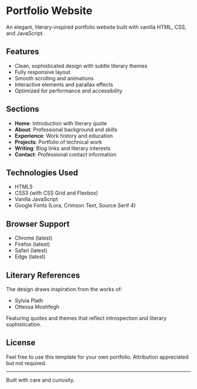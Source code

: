# Portfolio Website

An elegant, literary-inspired portfolio website built with vanilla HTML, CSS, and JavaScript.

## Features

- Clean, sophisticated design with subtle literary themes
- Fully responsive layout
- Smooth scrolling and animations
- Interactive elements and parallax effects
- Optimized for performance and accessibility

## Sections

- **Home**: Introduction with literary quote
- **About**: Professional background and skills
- **Experience**: Work history and education
- **Projects**: Portfolio of technical work
- **Writing**: Blog links and literary interests
- **Contact**: Professional contact information

## Technologies Used

- HTML5
- CSS3 (with CSS Grid and Flexbox)
- Vanilla JavaScript
- Google Fonts (Lora, Crimson Text, Source Serif 4)

## Browser Support

- Chrome (latest)
- Firefox (latest)
- Safari (latest)
- Edge (latest)


## Literary References

The design draws inspiration from the works of:
- Sylvia Plath
- Ottessa Moshfegh

Featuring quotes and themes that reflect introspection and literary sophistication.

## License

Feel free to use this template for your own portfolio. Attribution appreciated but not required.

---

Built with care and curiosity.
